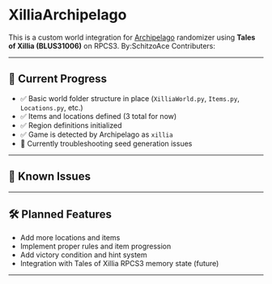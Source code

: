 # XilliaArchipelago
This is a custom world integration for [Archipelago](https://archipelago.gg/) randomizer using **Tales of Xillia (BLUS31006)** on RPCS3.
By:SchitzoAce
Contributers:

---

## 📌 Current Progress

- ✅ Basic world folder structure in place (`XilliaWorld.py`, `Items.py`, `Locations.py`, etc.)
- ✅ Items and locations defined (3 total for now)
- ✅ Region definitions initialized
- ✅ Game is detected by Archipelago as `xillia`
- 🔁 Currently troubleshooting seed generation issues

---

## 🧪 Known Issues



---

## 🛠️ Planned Features

- Add more locations and items
- Implement proper rules and item progression
- Add victory condition and hint system
- Integration with Tales of Xillia RPCS3 memory state (future)

---


